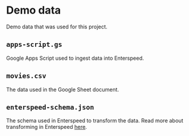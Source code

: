 # Demo data

Demo data that was used for this project.

## `apps-script.gs`

Google Apps Script used to ingest data into Enterspeed.

## `movies.csv`

The data used in the Google Sheet document.

## `enterspeed-schema.json`

The schema used in Enterspeed to transform the data. Read more about transforming in Enterspeed [here](https://docs.enterspeed.com/transform).
